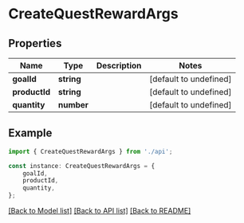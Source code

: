 # CreateQuestRewardArgs


## Properties

Name | Type | Description | Notes
------------ | ------------- | ------------- | -------------
**goalId** | **string** |  | [default to undefined]
**productId** | **string** |  | [default to undefined]
**quantity** | **number** |  | [default to undefined]

## Example

```typescript
import { CreateQuestRewardArgs } from './api';

const instance: CreateQuestRewardArgs = {
    goalId,
    productId,
    quantity,
};
```

[[Back to Model list]](../README.md#documentation-for-models) [[Back to API list]](../README.md#documentation-for-api-endpoints) [[Back to README]](../README.md)
